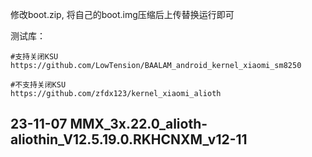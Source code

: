 修改boot.zip, 将自己的boot.img压缩后上传替换运行即可

测试库：
```
#支持关闭KSU
https://github.com/LowTension/BAALAM_android_kernel_xiaomi_sm8250

#不支持关闭KSU
https://github.com/zfdx123/kernel_xiaomi_alioth
```

## 23-11-07 MMX_3x.22.0_alioth-aliothin_V12.5.19.0.RKHCNXM_v12-11
